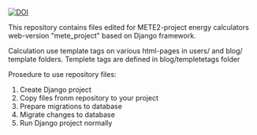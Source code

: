 [![DOI](https://zenodo.org/badge/879629161.svg)](https://doi.org/10.5281/zenodo.14032874)

This repository contains files edited for METE2-project energy calculators web-version "mete_project" based on Django framework.

Calculation use template tags on various html-pages in users/ and blog/ template folders.
Templete tags are defined in blog/templetetags folder

Prosedure to use repository files:
1) Create Django project
2) Copy files fronm repository to your project
3) Prepare migrations to database
4) Migrate changes to database
5) Run Django project normally
   
